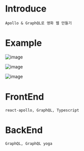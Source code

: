 # Introduce

```
Apollo & GraphQL로 영화 웹 만들기 

```

# Example

![image](https://user-images.githubusercontent.com/52990629/149285130-f662cb79-da50-43b4-89b8-906255bc62c9.png)

![image](https://user-images.githubusercontent.com/52990629/149268695-dab32ee1-1285-40af-bd5f-1035afe5eb6b.png)


![image](https://user-images.githubusercontent.com/52990629/149268733-6911aa0e-ac93-4cbb-bb85-608e10ef449e.png)



# FrontEnd

```
react-apollo, GraphQL, Typescript

```

# BackEnd

```
GraphQL, GraphQL yoga

```
